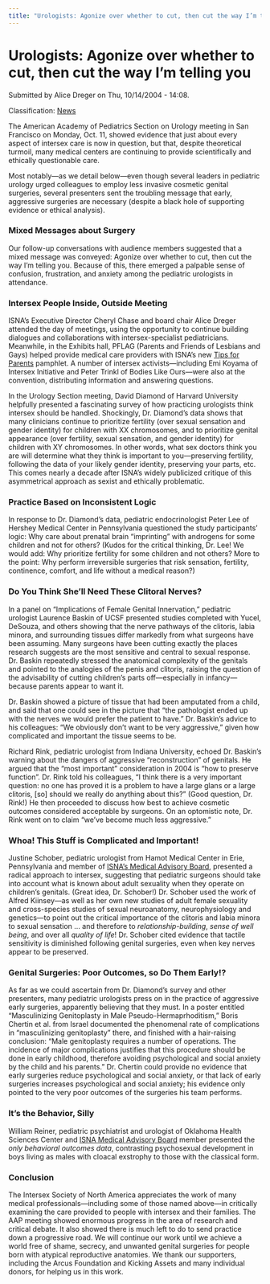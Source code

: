```yaml
---
title: "Urologists: Agonize over whether to cut, then cut the way I’m telling you"
---
```


# Urologists: Agonize over whether to cut, then cut the way I’m telling you

Submitted by Alice Dreger on Thu, 10/14/2004 - 14:08.

Classification: [News][3]

The American Academy of Pediatrics Section on Urology meeting in San Francisco on Monday, Oct. 11, showed evidence that just about every aspect of intersex care is now in question, but that, despite theoretical turmoil, many medical centers are continuing to provide scientifically and ethically questionable care.

Most notably—as we detail below—even though several leaders in pediatric urology urged colleagues to employ less invasive cosmetic genital surgeries, several presenters sent the troubling message that early, aggressive surgeries are necessary (despite a black hole of supporting evidence or ethical analysis).

### Mixed Messages about Surgery

Our follow-up conversations with audience members suggested that a mixed message was conveyed: Agonize over whether to cut, then cut the way I’m telling you. Because of this, there emerged a palpable sense of confusion, frustration, and anxiety among the pediatric urologists in attendance.

### Intersex People Inside, Outside Meeting

ISNA’s Executive Director Cheryl Chase and board chair Alice Dreger attended the day of meetings, using the opportunity to continue building dialogues and collaborations with intersex-specialist pediatricians. Meanwhile, in the Exhibits hall, PFLAG (Parents and Friends of Lesbians and Gays) helped provide medical care providers with ISNA’s new [Tips for Parents][4] pamphlet. A number of intersex activists—including Emi Koyama of Intersex Initiative and Peter Trinkl of Bodies Like Ours—were also at the convention, distributing information and answering questions.

In the Urology Section meeting, David Diamond of Harvard University helpfully presented a fascinating survey of how practicing urologists think intersex should be handled. Shockingly, Dr. Diamond’s data shows that many clinicians continue to prioritize fertility (over sexual sensation and gender identity) for children with XX chromosomes, and to prioritize genital appearance (over fertility, sexual sensation, and gender identity) for children with XY chromosomes. In other words, what sex doctors think you are will determine what they think is important to you—preserving fertility, following the data of your likely gender identity, preserving your parts, etc. This comes nearly a decade after ISNA’s widely publicized critique of this asymmetrical approach as sexist and ethically problematic.

### Practice Based on Inconsistent Logic

In response to Dr. Diamond’s data, pediatric endocrinologist Peter Lee of Hershey Medical Center in Pennsylvania questioned the study participants’ logic: Why care about prenatal brain “imprinting” with androgens for some children and not for others? (Kudos for the critical thinking, Dr. Lee! We would add: Why prioritize fertility for some children and not others? More to the point: Why perform irreversible surgeries that risk sensation, fertility, continence, comfort, and life without a medical reason?)

### Do You Think She’ll Need These Clitoral Nerves?

In a panel on “Implications of Female Genital Innervation,” pediatric urologist Laurence Baskin of UCSF presented studies completed with Yucel, DeSouza, and others showing that the nerve pathways of the clitoris, labia minora, and surrounding tissues differ markedly from what surgeons have been assuming. Many surgeons have been cutting exactly the places research suggests are the most sensitive and central to sexual response. Dr. Baskin repeatedly stressed the anatomical complexity of the genitals and pointed to the analogies of the penis and clitoris, raising the question of the advisability of cutting children’s parts off—especially in infancy—because parents appear to want it.

Dr. Baskin showed a picture of tissue that had been amputated from a child, and said that one could see in the picture that “the pathologist ended up with the nerves we would prefer the patient to have.” Dr. Baskin’s advice to his colleagues: “We obviously don’t want to be very aggressive,” given how complicated and important the tissue seems to be.

Richard Rink, pediatric urologist from Indiana University, echoed Dr. Baskin’s warning about the dangers of aggressive “reconstruction” of genitals. He argued that the “most important” consideration in 2004 is “how to preserve function”. Dr. Rink told his colleagues, “I think there is a very important question: no one has proved it is a problem to have a large glans or a large clitoris, \[so\] should we really do anything about this?” (Good question, Dr. Rink!) He then proceeded to discuss how best to achieve cosmetic outcomes considered acceptable by surgeons. On an optomistic note, Dr. Rink went on to claim “we’ve become much less aggressive.”

### Whoa! This Stuff is Complicated and Important!

Justine Schober, pediatric urologist from Hamot Medical Center in Erie, Pennsylvania and member of [ISNA’s Medical Advisory Board][5], presented a radical approach to intersex, suggesting that pediatric surgeons should take into account what is known about adult sexuality when they operate on children’s genitals. (Great idea, Dr. Schober!) Dr. Schober used the work of Alfred Kiinsey—as well as her own new studies of adult female sexuality and cross-species studies of sexual neuroanatomy, neurophysiology and genetics—to point out the critical importance of the clitoris and labia minora to sexual sensation … and therefore to _relationship-building_, _sense of well being_, and over all _quality of life_! Dr. Schober cited evidence that tactile sensitivity is diminished following genital surgeries, even when key nerves appear to be preserved.

### Genital Surgeries: Poor Outcomes, so Do Them Early!?

As far as we could ascertain from Dr. Diamond’s survey and other presenters, many pediatric urologists press on in the practice of aggressive early surgeries, apparently believing that they must. In a poster entitled “Masculinizing Genitoplasty in Male Pseudo-Hermaprhoditism,” Boris Chertin et al. from Israel documented the phenomenal rate of complications in “masculinizing genitoplasty” there, and finished with a hair-raising conclusion: “Male genitoplasty requires a number of operations. The incidence of major complications justifies that this procedure should be done in early childhood, therefore avoiding psychological and social anxiety by the child and his parents.” Dr. Chertin could provide no evidence that early surgeries reduce psychological and social anxiety, or that lack of early surgeries increases psychological and social anxiety; his evidence only pointed to the very poor outcomes of the surgeries his team performs.

### It’s the Behavior, Silly

William Reiner, pediatric psychiatrist and urologist of Oklahoma Health Sciences Center and [ISNA Medical Advisory Board][6] member presented the _only behavioral outcomes data_, contrasting psychosexual development in boys living as males with cloacal exstrophy to those with the classical form.

### Conclusion

The Intersex Society of North America appreciates the work of many medical professionals—including some of those named above—in critically examining the care provided to people with intersex and their families. The AAP meeting showed enormous progress in the area of research and critical debate. It also showed there is much left to do to send practice down a progressive road. We will continue our work until we achieve a world free of shame, secrecy, and unwanted genital surgeries for people born with atypical reproductive anatomies. We thank our supporters, including the Arcus Foundation and Kicking Assets and many individual donors, for helping us in this work.

[1]: /blog
[2]: /blog/24
[3]: /news
[4]: /node/view/631
[5]: /about/medicalboard
[6]: /medicalboard
